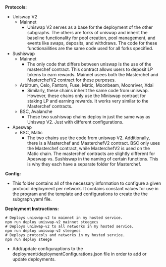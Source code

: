 **Protocols:** 
- Uniswap V2
    - Mainnet
        - Uniswap V2 serves as a base for the deployment of the other subgraphs. The others are forks of uniswap and inherit the baseline functionality for pool creation, pool management, and events like swaps, deposits, and withdraws. The code for  these functionailities are the same code used for all forks specified. 
- Sushiswap
    - Mainnet
        - The only code that differs between uniswap is the use of the masterchef contract. This contract allows users to deposit LP tokens to earn rewards. Mainnet usees both the Masterchef and MasterchefV2 contract for these purposes.
    - Arbitrum, Celo, Fantom, Fuse, Matic, Moonbeam, Moonriver, Xdai
        - Similarly, these chains inherit the same code from uniswap. However, these chains only use the Miniswap contract for staking LP and earning rewards. It works very similar to the Masterchef contracts. 
    - BSC, Avalanche
        - These two sushiswap chains deploy in just the same way as Uniswap V2. Just with different configurations. 
- Apeswap
    - BSC, Matic
        - The two chains use the code from uniswap V2. Additionally, there is a Masterchef and MasterchefV2 contract. BSC only uses the Masterchef contract, while MasterchefV2 is used on the Matic chain. The masterchef contracts are slightly different for Apeswap vs. Sushiswap in the naming of certain functions. This is why they each have a separate folder for Masterchef. 

**Config:** 
- This folder contains all of the necessary information to configure a given protocol deployment per network. It contains constant values for use in the program and the template and configurations to create the the subgraph.yaml file. 


**Deployment Instructions:**

```
# Deploys uniswap-v2 to mainnet in my hosted service.
npm run deploy uniswap-v2 mainnet steegecs
# Deploys uniswap-v2 to all networks in my hosted service.
npm run deploy uniswap-v2 steegecs
# Deploys protocols and networks in my hosted service.
npm run deploy steege

```
- Add/update configuraptions to the deployment/deploymentConfigurations.json file in order to add or update deployments.